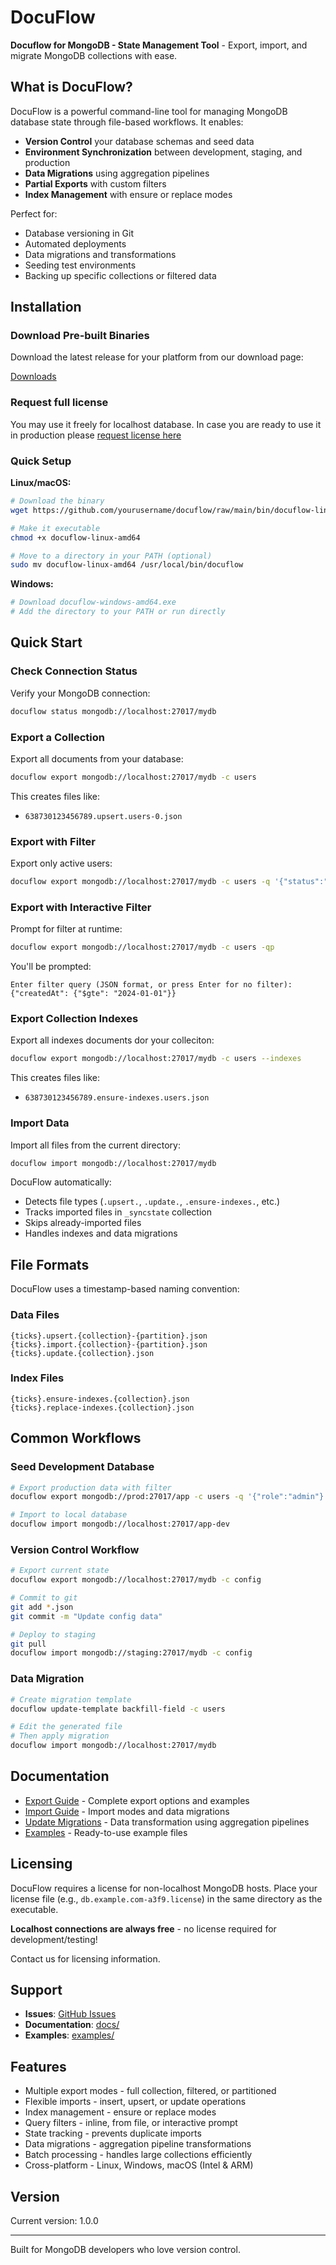 # DocuFlow

**Docuflow for MongoDB - State Management Tool** - Export, import, and migrate MongoDB collections with ease.

## What is DocuFlow?

DocuFlow is a powerful command-line tool for managing MongoDB database state through file-based workflows. It enables:

- **Version Control** your database schemas and seed data
- **Environment Synchronization** between development, staging, and production
- **Data Migrations** using aggregation pipelines
- **Partial Exports** with custom filters
- **Index Management** with ensure or replace modes

Perfect for:
- Database versioning in Git
- Automated deployments
- Data migrations and transformations
- Seeding test environments
- Backing up specific collections or filtered data

## Installation

### Download Pre-built Binaries

Download the latest release for your platform from our download page:

[Downloads](https://www.socialtalents.com/docuflow/0.9.3/download.html)

### Request full license

You may use it freely for localhost database. In case you are ready to use it in production please [request license here](https://forms.office.com/r/uwB9ZH47UU)

### Quick Setup

**Linux/macOS:**
```bash
# Download the binary
wget https://github.com/yourusername/docuflow/raw/main/bin/docuflow-linux-amd64

# Make it executable
chmod +x docuflow-linux-amd64

# Move to a directory in your PATH (optional)
sudo mv docuflow-linux-amd64 /usr/local/bin/docuflow
```

**Windows:**
```powershell
# Download docuflow-windows-amd64.exe
# Add the directory to your PATH or run directly
```

## Quick Start

### Check Connection Status

Verify your MongoDB connection:

```bash
docuflow status mongodb://localhost:27017/mydb
```

### Export a Collection

Export all documents from your database:

```bash
docuflow export mongodb://localhost:27017/mydb -c users
```

This creates files like:
- `638730123456789.upsert.users-0.json`

### Export with Filter

Export only active users:

```bash
docuflow export mongodb://localhost:27017/mydb -c users -q '{"status":"active"}'
```

### Export with Interactive Filter

Prompt for filter at runtime:

```bash
docuflow export mongodb://localhost:27017/mydb -c users -qp
```

You'll be prompted:
```
Enter filter query (JSON format, or press Enter for no filter):
{"createdAt": {"$gte": "2024-01-01"}}
```

### Export Collection Indexes

Export all indexes documents dor your colleciton:

```bash
docuflow export mongodb://localhost:27017/mydb -c users --indexes
```

This creates files like:
- `638730123456789.ensure-indexes.users.json`

### Import Data

Import all files from the current directory:

```bash
docuflow import mongodb://localhost:27017/mydb
```

DocuFlow automatically:
- Detects file types (`.upsert.`, `.update.`, `.ensure-indexes.`, etc.)
- Tracks imported files in `_syncstate` collection
- Skips already-imported files
- Handles indexes and data migrations

## File Formats

DocuFlow uses a timestamp-based naming convention:

### Data Files
```
{ticks}.upsert.{collection}-{partition}.json
{ticks}.import.{collection}-{partition}.json
{ticks}.update.{collection}.json
```

### Index Files
```
{ticks}.ensure-indexes.{collection}.json
{ticks}.replace-indexes.{collection}.json
```

## Common Workflows

### Seed Development Database

```bash
# Export production data with filter
docuflow export mongodb://prod:27017/app -c users -q '{"role":"admin"}'

# Import to local database
docuflow import mongodb://localhost:27017/app-dev
```

### Version Control Workflow

```bash
# Export current state
docuflow export mongodb://localhost:27017/mydb -c config

# Commit to git
git add *.json
git commit -m "Update config data"

# Deploy to staging
git pull
docuflow import mongodb://staging:27017/mydb -c config
```

### Data Migration

```bash
# Create migration template
docuflow update-template backfill-field -c users

# Edit the generated file
# Then apply migration
docuflow import mongodb://localhost:27017/mydb
```

## Documentation

- [Export Guide](docs/export.md) - Complete export options and examples
- [Import Guide](docs/import.md) - Import modes and data migrations
- [Update Migrations](docs/migrations.md) - Data transformation using aggregation pipelines
- [Examples](examples/) - Ready-to-use example files

## Licensing

DocuFlow requires a license for non-localhost MongoDB hosts. Place your license file (e.g., `db.example.com-a3f9.license`) in the same directory as the executable.

**Localhost connections are always free** - no license required for development/testing!

Contact us for licensing information.

## Support

- **Issues**: [GitHub Issues](https://github.com/socialtalents/docuflow/issues)
- **Documentation**: [docs/](docs/)
- **Examples**: [examples/](examples/)

## Features

- Multiple export modes - full collection, filtered, or partitioned
- Flexible imports - insert, upsert, or update operations
- Index management - ensure or replace modes
- Query filters - inline, from file, or interactive prompt
- State tracking - prevents duplicate imports
- Data migrations - aggregation pipeline transformations
- Batch processing - handles large collections efficiently
- Cross-platform - Linux, Windows, macOS (Intel & ARM)

## Version

Current version: 1.0.0

---

Built for MongoDB developers who love version control.
